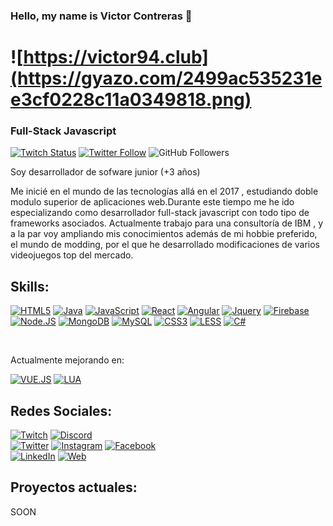 ### Hello, my name is Victor Contreras 👋

# ![https://victor94.club](https://gyazo.com/2499ac535231ee3cf0228c11a0349818.png)

### Full-Stack Javascript

[![Twitch Status](https://img.shields.io/twitch/status/victorcin?style=social)](https://www.twitch.tv/victor94__)
[![Twitter Follow](https://img.shields.io/twitter/follow/victorcin?style=social)](https://twitter.com/victor94_)
![GitHub Followers](https://img.shields.io/github/followers/victorcin?style=social)

Soy desarrollador de sofware junior (+3 años)

Me inicié en el mundo de las tecnologías allá en el 2017 , estudiando doble modulo superior de aplicaciones web.Durante este tiempo me he ido especializando como desarrollador full-stack javascript con todo tipo de frameworks asociados.
Actualmente trabajo para una consultoría de IBM , y a la par voy ampliando mis conocimientos además de mi hobbie preferido, el mundo de modding, por el que he desarrollado modificaciones de varios videojuegos top del mercado.

## Skills:
[![HTML5](https://img.shields.io/badge/HTML5-E3721E?style=for-the-badge&logo=html5&logoColor=white&labelColor=101010)]()
[![Java](https://img.shields.io/badge/Java-007396?style=for-the-badge&logo=java&logoColor=white&labelColor=101010)]()
[![JavaScript](https://img.shields.io/badge/JavaScript-F7DF1E?style=for-the-badge&logo=javascript&logoColor=white&labelColor=101010)]()
[![React](https://img.shields.io/badge/React-229AD6?style=for-the-badge&logo=react&logoColor=white&labelColor=101010)]()
[![Angular](https://img.shields.io/badge/Angular-F11E0D?style=for-the-badge&logo=angular&logoColor=white&labelColor=101010)]()
[![Jquery](https://img.shields.io/badge/Jquery-F7DF1E?style=for-the-badge&logo=jquery&logoColor=white&labelColor=101010)]()
[![Firebase](https://img.shields.io/badge/Firebase-FFCA28?style=for-the-badge&logo=firebase&logoColor=white&labelColor=101010)]()
[![Node.JS](https://img.shields.io/badge/Node.JS-339933?style=for-the-badge&logo=node.js&logoColor=white&labelColor=101010)]()
[![MongoDB](https://img.shields.io/badge/MongoDB-47A248?style=for-the-badge&logo=mongodb&logoColor=white&labelColor=101010)]()
[![MySQL](https://img.shields.io/badge/MySQL-4479A1?style=for-the-badge&logo=mysql&logoColor=white&labelColor=101010)]()
[![CSS3](https://img.shields.io/badge/CSS3-F8F8F8?style=for-the-badge&logo=css3&logoColor=white&labelColor=101010)]()
[![LESS](https://img.shields.io/badge/Less-F8F8F8?style=for-the-badge&logo=less&logoColor=white&labelColor=101010)]()
[![C#](https://img.shields.io/badge/csharp-F8F8F8?style=for-the-badge&logo=csharp&logoColor=white&labelColor=101010)]()

</br>

Actualmente mejorando en:

[![VUE.JS](https://img.shields.io/badge/Vue.js-15B34C?style=for-the-badge&logo=Vue.js&logoColor=white&labelColor=101010)]()
[![LUA](https://img.shields.io/badge/lua-A934F0?style=for-the-badge&logo=lua&logoColor=white&labelColor=101010)]()

## Redes Sociales:

[![Twitch](https://img.shields.io/badge/Twitch-victor94-9146FF?style=for-the-badge&logo=twitch&logoColor=white&labelColor=101010)](https://twitch.tv/victor94)
[![Discord](https://img.shields.io/badge/Discord-victor94-5865F2?style=for-the-badge&logo=discord&logoColor=white&labelColor=101010)](https://discord.gg/)
</br>
[![Twitter](https://img.shields.io/badge/Twitter-@victor94-1DA1F2?style=for-the-badge&logo=twitter&logoColor=white&labelColor=101010)](https://twitter.com/victor94_)
[![Instagram](https://img.shields.io/badge/Instagram-@victorcin94-E4405F?style=for-the-badge&logo=instagram&logoColor=white&labelColor=101010)](https://instagram.com/victorcin94)
[![Facebook](https://img.shields.io/badge/Facebook-@victor94.contrerasgalan-1877F2?style=for-the-badge&logo=facebook&logoColor=white&labelColor=101010)](https://facebook.com/victor94.contrerasgalan)
</br>
[![LinkedIn](https://img.shields.io/badge/LinkedIn-Victor_Contreras-0077B5?style=for-the-badge&logo=linkedin&logoColor=white&labelColor=101010)](https://www.linkedin.com/in/victorcontrerasgal94/)
[![Web](https://img.shields.io/badge/My_Website-Victor94.club-14a1f0?style=for-the-badge&logo=dev.to&logoColor=white&labelColor=101010)](https://victor94.club)

## Proyectos actuales:

SOON
